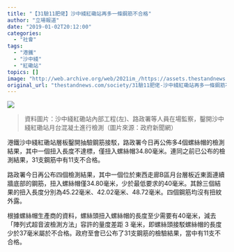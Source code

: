 ```yaml
---
title: "【31驗11肥佬】沙中綫紅磡站再多一條鋼筋不合格"
author: "立場報道"
date: "2019-01-02T20:12:00"
categories:
  - "社會"
tags:
  - "港鐵"
  - "沙中綫"
  - "紅磡站"
topics: []
image: "http://web.archive.org/web/2021im_/https://assets.thestandnews.com/media/photos/mtr-con_Xyrwg.png"
original_url: "thestandnews.com/society/31驗11肥佬-沙中綫紅磡站再多一條鋼筋不合格"
---
```

![](http://web.archive.org/web/2021im_/https://assets.thestandnews.com/media/photos/mtr-con_Xyrwg.png)
> 資料圖片：沙中綫紅磡站內部工程(左)、路政署等人員在場監察，鑿開沙中綫紅磡站月台混凝土進行檢測（圖片來源：政府新聞網）

港鐵沙中綫紅磡站層板鑿開抽驗鋼筋接駁，路政署今日再公佈多4個螺絲帽的檢測結果，其中一個扭入長度不達標，僅扭入螺絲帽34.80毫米。連同之前已公布的檢測結果，31支鋼筋中有11支不合格。

路政署今日再公布四個檢測結果，其中一個位於東西走廊B區月台層板近東面連續牆底部的鋼筋，扭入螺絲帽僅34.80毫米，少於最低要求的40毫米。其餘三個結果的扭入長度分別為45.22毫米、42.02毫米、48.72毫米。四個鋼筋均沒有扭紋外露。

根據螺絲帽生產商的資料，螺絲頭扭入螺絲帽的長度至少需要有40毫米，減去「陣列式超音波檢測方法」容許的量度差距 3 毫米，即螺絲頭接駁螺絲帽的長度少於37毫米屬於不合格。政府至會已公布了31支鋼筋的檢驗結果，當中有11支不合格。